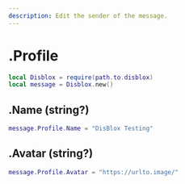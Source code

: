 ```yaml
---
description: Edit the sender of the message.
---
```


# .Profile

```lua
local Disblox = require(path.to.disblox)
local message = Disblox.new()
```

## .Name (string?)

```lua
message.Profile.Name = "DisBlox Testing"
```

## .Avatar (string?)

```lua
message.Profile.Avatar = "https://urlto.image/"
```

